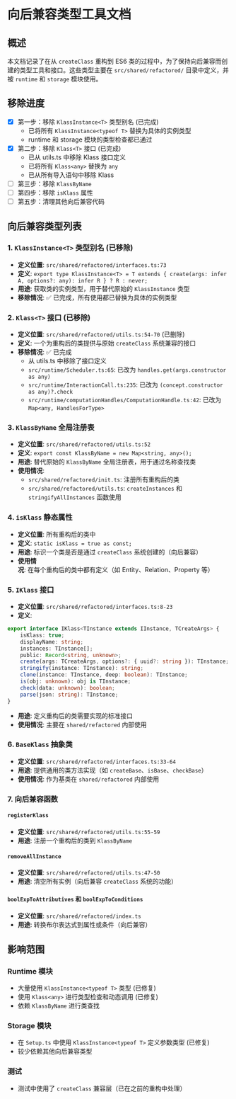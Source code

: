 # 向后兼容类型工具文档

## 概述
本文档记录了在从 `createClass` 重构到 ES6 类的过程中，为了保持向后兼容而创建的类型工具和接口。这些类型主要在 `src/shared/refactored/` 目录中定义，并被 `runtime` 和 `storage` 模块使用。

## 移除进度
- [x] 第一步：移除 `KlassInstance<T>` 类型别名 (已完成)
  - 已将所有 `KlassInstance<typeof T>` 替换为具体的实例类型
  - runtime 和 storage 模块的类型检查都已通过
- [x] 第二步：移除 `Klass<T>` 接口 (已完成)
  - 已从 utils.ts 中移除 Klass 接口定义
  - 已将所有 `Klass<any>` 替换为 `any`
  - 已从所有导入语句中移除 Klass
- [ ] 第三步：移除 `KlassByName`
- [ ] 第四步：移除 `isKlass` 属性
- [ ] 第五步：清理其他向后兼容代码

## 向后兼容类型列表

### 1. `KlassInstance<T>` 类型别名 (已移除)
- **定义位置**: `src/shared/refactored/interfaces.ts:73`
- **定义**: `export type KlassInstance<T> = T extends { create(args: infer A, options?: any): infer R } ? R : never;`
- **用途**: 获取类的实例类型，用于替代原始的 `KlassInstance` 类型
- **移除情况**: ✅ 已完成，所有使用都已替换为具体的实例类型

### 2. `Klass<T>` 接口 (已移除)
- **定义位置**: `src/shared/refactored/utils.ts:54-70` (已删除)
- **定义**: 一个为重构后的类提供与原始 `createClass` 系统兼容的接口
- **移除情况**: ✅ 已完成
  - 从 utils.ts 中移除了接口定义
  - `src/runtime/Scheduler.ts:65`: 已改为 `handles.get(args.constructor as any)`
  - `src/runtime/InteractionCall.ts:235`: 已改为 `(concept.constructor as any)?.check`
  - `src/runtime/computationHandles/ComputationHandle.ts:42`: 已改为 `Map<any, HandlesForType>`

### 3. `KlassByName` 全局注册表
- **定义位置**: `src/shared/refactored/utils.ts:52`
- **定义**: `export const KlassByName = new Map<string, any>();`
- **用途**: 替代原始的 `KlassByName` 全局注册表，用于通过名称查找类
- **使用情况**:
  - `src/shared/refactored/init.ts`: 注册所有重构后的类
  - `src/shared/refactored/utils.ts`: `createInstances` 和 `stringifyAllInstances` 函数使用

### 4. `isKlass` 静态属性
- **定义位置**: 所有重构后的类中
- **定义**: `static isKlass = true as const;`
- **用途**: 标识一个类是否是通过 `createClass` 系统创建的（向后兼容）
- **使用情况**: 在每个重构后的类中都有定义（如 Entity、Relation、Property 等）

### 5. `IKlass` 接口
- **定义位置**: `src/shared/refactored/interfaces.ts:8-23`
- **定义**: 
```typescript
export interface IKlass<TInstance extends IInstance, TCreateArgs> {
    isKlass: true;
    displayName: string;
    instances: TInstance[];
    public: Record<string, unknown>;
    create(args: TCreateArgs, options?: { uuid?: string }): TInstance;
    stringify(instance: TInstance): string;
    clone(instance: TInstance, deep: boolean): TInstance;
    is(obj: unknown): obj is TInstance;
    check(data: unknown): boolean;
    parse(json: string): TInstance;
}
```
- **用途**: 定义重构后的类需要实现的标准接口
- **使用情况**: 主要在 `shared/refactored` 内部使用

### 6. `BaseKlass` 抽象类
- **定义位置**: `src/shared/refactored/interfaces.ts:33-64`
- **用途**: 提供通用的类方法实现（如 `createBase`、`isBase`、`checkBase`）
- **使用情况**: 作为基类在 `shared/refactored` 内部使用

### 7. 向后兼容函数

#### `registerKlass`
- **定义位置**: `src/shared/refactored/utils.ts:55-59`
- **用途**: 注册一个重构后的类到 `KlassByName`

#### `removeAllInstance`
- **定义位置**: `src/shared/refactored/utils.ts:47-50`
- **用途**: 清空所有实例（向后兼容 `createClass` 系统的功能）

#### `boolExpToAttributives` 和 `boolExpToConditions`
- **定义位置**: `src/shared/refactored/index.ts`
- **用途**: 转换布尔表达式到属性或条件（向后兼容）

## 影响范围

### Runtime 模块
- 大量使用 `KlassInstance<typeof T>` 类型 (已修复)
- 使用 `Klass<any>` 进行类型检查和动态调用 (已修复)
- 依赖 `KlassByName` 进行类查找

### Storage 模块
- 在 `Setup.ts` 中使用 `KlassInstance<typeof T>` 定义参数类型 (已修复)
- 较少依赖其他向后兼容类型

### 测试
- 测试中使用了 `createClass` 兼容层（已在之前的重构中处理） 